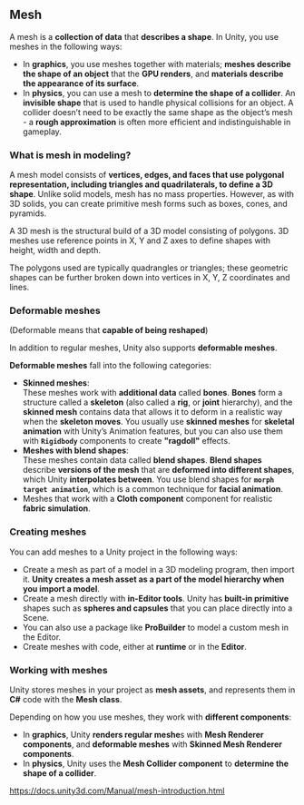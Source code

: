## Mesh

A mesh is a **collection of data** that **describes a shape**. In Unity, you use meshes in the following ways:

- In **graphics**, you use meshes together with materials; **meshes describe the shape of an object** that the **GPU renders**, and **materials describe the appearance of its surface**.
- In **physics**, you can use a mesh to **determine the shape of a collider**. An **invisible shape** that is used to handle physical collisions for an object. A collider doesn’t need to be exactly the same shape as the object’s mesh - a **rough approximation** is often more efficient and indistinguishable in gameplay. 

### What is mesh in modeling?
A mesh model consists of **vertices, edges, and faces that use polygonal representation, including triangles and quadrilaterals, to define a 3D shape**. Unlike solid models, mesh has no mass properties. However, as with 3D solids, you can create primitive mesh forms such as boxes, cones, and pyramids.

A 3D mesh is the structural build of a 3D model consisting of polygons. 3D meshes use reference points in X, Y and Z axes to define shapes with height, width and depth.

The polygons used are typically quadrangles or triangles; these geometric shapes can be further broken down into vertices in X, Y, Z coordinates and lines.

### Deformable meshes
(Deformable means that **capable of being reshaped**)

In addition to regular meshes, Unity also supports **deformable meshes**.

**Deformable meshes** fall into the following categories:

- **Skinned meshes**: \
  These meshes work with **additional data** called **bones**. **Bones** form a structure called a **skeleton** (also called a **rig**, or **joint** hierarchy), and the **skinned mesh** contains data that allows it to deform in a realistic way when the **skeleton moves**. You usually use **skinned meshes** for **skeletal animation** with Unity’s Animation features, but you can also use them with **`Rigidbody`** components to create **"ragdoll"** effects.
- **Meshes with blend shapes**: \
  These meshes contain data called **blend shapes**. **Blend shapes** describe **versions of the mesh** that are **deformed into different shapes**, which Unity **interpolates between**. You use blend shapes for **`morph target animation`**, which is a common technique for **facial animation**.
- Meshes that work with a **Cloth component** component for realistic **fabric simulation**.


### Creating meshes

You can add meshes to a Unity project in the following ways:

- Create a mesh as part of a model
 in a 3D modeling program, then import it. **Unity creates a mesh asset as a part of the model hierarchy when you import a model**.
- Create a mesh directly with **in-Editor tools**. Unity has **built-in primitive** shapes such as **spheres and capsules** that you can place directly into a Scene. 
- You can also use a package like **ProBuilder** to model a custom mesh in the Editor.
- Create meshes with code, either at **runtime** or in the **Editor**.


### Working with meshes

Unity stores meshes in your project as **mesh assets**, and represents them in **C#** code with the **Mesh class**.

Depending on how you use meshes, they work with **different components**:

- In **graphics**, Unity **renders regular meshe**s with **Mesh Renderer components**, and **deformable meshes** with **Skinned Mesh Renderer components**.
- In **physics**, Unity uses the **Mesh Collider component** to **determine the shape of a collider**.









https://docs.unity3d.com/Manual/mesh-introduction.html
